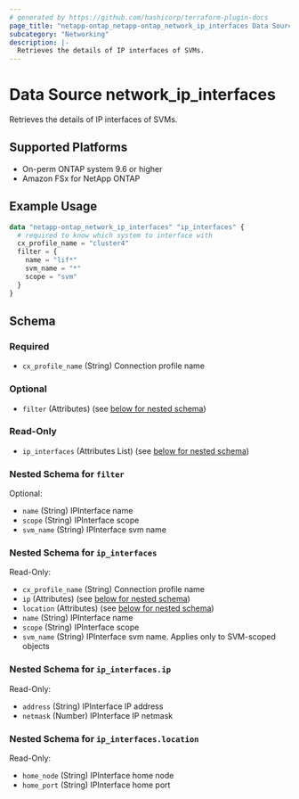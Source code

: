 ```yaml
---
# generated by https://github.com/hashicorp/terraform-plugin-docs
page_title: "netapp-ontap_netapp-ontap_network_ip_interfaces Data Source - terraform-provider-netapp-ontap"
subcategory: "Networking"
description: |-
  Retrieves the details of IP interfaces of SVMs.
---
```


# Data Source network_ip_interfaces
Retrieves the details of IP interfaces of SVMs.

## Supported Platforms
* On-perm ONTAP system 9.6 or higher
* Amazon FSx for NetApp ONTAP

## Example Usage
```terraform
data "netapp-ontap_network_ip_interfaces" "ip_interfaces" {
  # required to know which system to interface with
  cx_profile_name = "cluster4"
  filter = {
    name = "lif*"
    svm_name = "*"
    scope = "svm"
  }
}
```

<!-- schema generated by tfplugindocs -->
## Schema

### Required

- `cx_profile_name` (String) Connection profile name

### Optional

- `filter` (Attributes) (see [below for nested schema](#nestedatt--filter))

### Read-Only

- `ip_interfaces` (Attributes List) (see [below for nested schema](#nestedatt--ip_interfaces))

<a id="nestedatt--filter"></a>
### Nested Schema for `filter`

Optional:

- `name` (String) IPInterface name
- `scope` (String) IPInterface scope
- `svm_name` (String) IPInterface svm name


<a id="nestedatt--ip_interfaces"></a>
### Nested Schema for `ip_interfaces`

Read-Only:

- `cx_profile_name` (String) Connection profile name
- `ip` (Attributes) (see [below for nested schema](#nestedatt--ip_interfaces--ip))
- `location` (Attributes) (see [below for nested schema](#nestedatt--ip_interfaces--location))
- `name` (String) IPInterface name
- `scope` (String) IPInterface scope
- `svm_name` (String) IPInterface svm name. Applies only to SVM-scoped objects

<a id="nestedatt--ip_interfaces--ip"></a>
### Nested Schema for `ip_interfaces.ip`

Read-Only:

- `address` (String) IPInterface IP address
- `netmask` (Number) IPInterface IP netmask


<a id="nestedatt--ip_interfaces--location"></a>
### Nested Schema for `ip_interfaces.location`

Read-Only:

- `home_node` (String) IPInterface home node
- `home_port` (String) IPInterface home port


